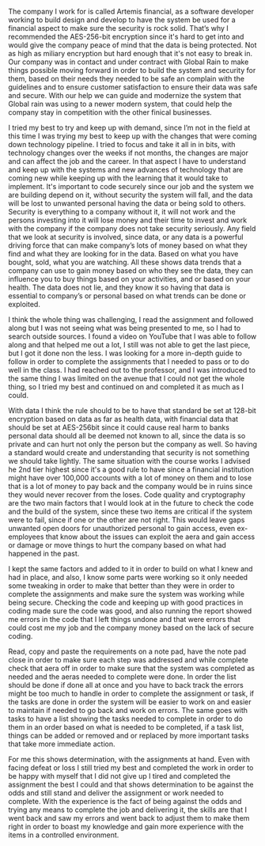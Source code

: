 The company I work for is called Artemis financial, as a software developer working to build design and develop to have the system be used for a financial aspect to make sure the security is rock solid. That’s why I recommended the AES-256-bit encryption since it's hard to get into and would give the company peace of mind that the data is being protected. Not as high as miliary encryption but hard enough that it's not easy to break in. Our company was in contact and under contract with Global Rain to make things possible moving forward in order to build the system and security for them, based on their needs they needed to be safe an complain with the guidelines and to ensure customer satisfaction to ensure their data was safe and secure. With our help we can guide and modernize the system that Global rain was using to a newer modern system, that could help the company stay in competition with the other finical businesses. 

I tried my best to try and keep up with demand, since I’m not in the field at this time I was trying my best to keep up with the changes that were coming down technology pipeline. I tried to focus and take it all in in bits, with technology changes over the weeks if not months, the changes are major and can affect the job and the career. In that aspect I have to understand and keep up with the systems and new advances of technology that are coming new while keeping up with the learning that it would take to implement. It's important to code securely since our job and the system we are building depend on it, without security the system will fall, and the data will be lost to unwanted personal having the data or being sold to others. Security is everything to a company without it, it will not work and the persons investing into it will lose money and their time to invest and work with the company if the company does not take security seriously. Any field that we look at security is involved, since data, or any data is a powerful driving force that can make company’s lots of money based on what they find and what they are looking for in the data. Based on what you have bought, sold, what you are watching. All these shows data trends that a company can use to gain money based on who they see the data, they can influence you to buy things based on your activities, and or based on your health. The data does not lie, and they know it so having that data is essential to company’s or personal based on what trends can be done or exploited. 

I think the whole thing was challenging, I read the assignment and followed along but I was not seeing what was being presented to me, so I had to search outside sources. I found a video on YouTube that I was able to follow along and that helped me out a lot, I still was not able to get the last piece, but I got it done non the less. I was looking for a more in-depth guide to follow in order to complete the assignments that I needed to pass or to do well in the class. I had reached out to the professor, and I was introduced to the same thing I was limited on the avenue that I could not get the whole thing, so I tried my best and continued on and completed it as much as I could. 

With data I think the rule should to be to have that standard be set at 128-bit encryption based on data as far as health data, with financial data that should be set at AES-256bit since it could cause real harm to banks personal data should all be deemed not known to all, since the data is so private and can hurt not only the person but the company as well. So having a standard would create and understanding that security is not something we should take lightly. The same situation with the course works I advised he 2nd tier highest since it's a good rule to have since a financial institution might have over 100,000 accounts with a lot of money on them and to lose that is a lot of money to pay back and the company would be in ruins since they would never recover from the loses. Code quality and cryptography are the two main factors that I would look at in the future to check the code and the build of the system, since these two items are critical if the system were to fail, since if one or the other are not right. This would leave gaps unwanted open doors for unauthorized personal to gain access, even ex-employees that know about the issues can exploit the aera and gain access or damage or move things to hurt the company based on what had happened in the past. 

I kept the same factors and added to it in order to build on what I knew and had in place, and also, I know some parts were working so it only needed some tweaking in order to make that better than they were in order to complete the assignments and make sure the system was working while being secure. Checking the code and keeping up with good practices in coding made sure the code was good, and also running the report showed me errors in the code that I left things undone and that were errors that could cost me my job and the company money based on the lack of secure coding. 

Read, copy and paste the requirements on a note pad, have the note pad close in order to make sure each step was addressed and while complete check that aera off in order to make sure that the system was completed as needed and the aeras needed to complete were done. In order the list should be done if done all at once and you have to back track the errors might be too much to handle in order to complete the assignment or task, if the tasks are done in order the system will be easier to work on and easier to maintain if needed to go back and work on errors. The same goes with tasks to have a list showing the tasks needed to complete in order to do them in an order based on what is needed to be completed, if a task list, things can be added or removed and or replaced by more important tasks that take more immediate action. 

For me this shows determination, with the assignments at hand. Even with facing defeat or loss I still tried my best and completed the work in order to be happy with myself that I did not give up I tired and completed the assignment the best I could and that shows determination to be against the odds and still stand and deliver the assignment or work needed to complete. With the experience is the fact of being against the odds and trying any means to complete the job and delivering it, the skills are that I went back and saw my errors and went back to adjust them to make them right in order to boast my knowledge and gain more experience with the items in a controlled environment. 
